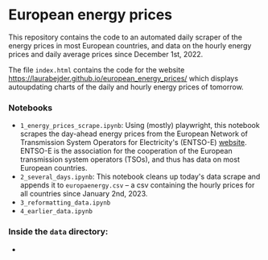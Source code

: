 # European energy prices

This repository contains the code to an automated daily scraper of the energy prices in most European countries, and data on the hourly energy prices and daily average prices since December 1st, 2022. 

The file `index.html` contains the code for the website https://laurabejder.github.io/european_energy_prices/ which displays autoupdating charts of the daily and hourly energy prices of tomorrow. 

### Notebooks
- `1_energy_prices_scrape.ipynb`: Using (mostly) playwright, this notebook scrapes the day-ahead energy prices from the European Network of Transmission System Operators for Electricity's (ENTSO-E) [website](https://transparency.entsoe.eu/transmission-domain/r2/dayAheadPrices/show?name=&defaultValue=false&viewType=GRAPH&areaType=BZN&atch=false&dateTime.dateTime=06.01.2023+00:00|CET|DAY&biddingZone.values=CTY|10YSE-1--------K!BZN|10Y1001A1001A47J&resolution.values=PT15M&resolution.values=PT30M&resolution.values=PT60M&dateTime.timezone=CET_CEST&dateTime.timezone_input=CET+(UTC+1)+/+CEST+(UTC+2)). ENTSO-E is the association for the cooperation of the European transmission system operators (TSOs), and thus has data on most European countries. 
- `2_several_days.ipynb`: This notebook cleans up today's data scrape and appends it to `europaenergy.csv` – a csv containing the hourly prices for all countries since January 2nd, 2023.
- `3_reformatting_data.ipynb`
- `4_earlier_data.ipynb`

### Inside the `data` directory:
- 
